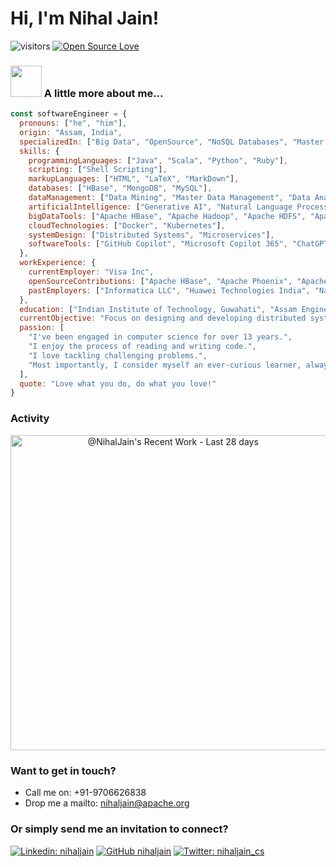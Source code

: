 # Hi, I'm Nihal Jain!

![visitors](https://visitor-badge.laobi.icu/badge?page_id=nihaljain)
[![Open Source Love](https://badges.frapsoft.com/os/v1/open-source.svg?v=102)](https://github.com/ellerbrock/open-source-badge/)

### <img src="https://media.giphy.com/media/YIoRLftPZQCFSQXIzp/giphy.gif" width="50"> A little more about me...  

```javascript
const softwareEngineer = {
  pronouns: ["he", "him"],
  origin: "Assam, India",
  specializedIn: ["Big Data", "OpenSource", "NoSQL Databases", "Master Data Management"],
  skills: {
    programmingLanguages: ["Java", "Scala", "Python", "Ruby"],
    scripting: ["Shell Scripting"],
    markupLanguages: ["HTML", "LaTeX", "MarkDown"],
    databases: ["HBase", "MongoDB", "MySQL"],
    dataManagement: ["Data Mining", "Master Data Management", "Data Analysis"],
    artificialIntelligence: ["Generative AI", "Natural Language Processing"],
    bigDataTools: ["Apache HBase", "Apache Hadoop", "Apache HDFS", "Apache MapReduce", "Apache ZooKeeper", "Apache Spark"],
    cloudTechnologies: ["Docker", "Kubernetes"],
    systemDesign: ["Distributed Systems", "Microservices"],
    softwareTools: ["GitHub Copilot", "Microsoft Copilot 365", "ChatGPT", "Git", "Jupyter", "Notion"]
  },
  workExperience: {
    currentEmployer: "Visa Inc",
    openSourceContributions: ["Apache HBase", "Apache Phoenix", "Apache Hadoop"],
    pastEmployers: ["Informatica LLC", "Huawei Technologies India", "National Institute of Technology Meghalaya"]
  },
  education: ["Indian Institute of Technology, Guwahati", "Assam Engineering College"],
  currentObjective: "Focus on designing and developing distributed systems and scalable services",
  passion: [
    "I've been engaged in computer science for over 13 years.",
    "I enjoy the process of reading and writing code.",
    "I love tackling challenging problems.",
    "Most importantly, I consider myself an ever-curious learner, always seeking to broaden my knowledge and expertise."
  ],
  quote: "Love what you do, do what you love!"
}
```

</div>

### Activity
<a href="https://next.ossinsight.io/widgets/official/compose-currently-working-on?user_id=3429351&activity_type=all" target="_blank" style="display: block" align="center">
  <picture>
    <source media="(prefers-color-scheme: dark)" srcset="https://next.ossinsight.io/widgets/official/compose-currently-working-on/thumbnail.png?user_id=3429351&activity_type=all&image_size=auto&color_scheme=dark" width="504.5" height="auto">
    <img alt="@NihalJain's Recent Work - Last 28 days" src="https://next.ossinsight.io/widgets/official/compose-currently-working-on/thumbnail.png?user_id=3429351&activity_type=all&image_size=auto&color_scheme=dark" width="504.5" height="auto">
  </picture>
</a>

</div>

### Want to get in touch?

- Call me on: +91-9706626838 
- Drop me a mailto: nihaljain@apache.org

### Or simply send me an invitation to connect?

[![Linkedin: nihaljain](https://img.shields.io/badge/-nihaljain-blue?style=flat-square&logo=Linkedin&logoColor=white&link=https://www.linkedin.com/in/nihaljain/)](https://www.linkedin.com/in/nihaljain)
[![GitHub nihaljain](https://img.shields.io/github/followers/nihaljain?label=follow&style=social)](https://github.com/nihaljain)
[![Twitter: nihaljain_cs](https://img.shields.io/twitter/follow/nihaljain_cs?style=social)](https://twitter.com/nihaljain_cs)
